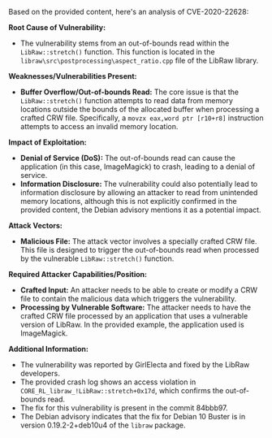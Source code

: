 Based on the provided content, here's an analysis of CVE-2020-22628:

**Root Cause of Vulnerability:**
- The vulnerability stems from an out-of-bounds read within the `LibRaw::stretch()` function. This function is located in the `libraw\src\postprocessing\aspect_ratio.cpp` file of the LibRaw library.

**Weaknesses/Vulnerabilities Present:**
- **Buffer Overflow/Out-of-bounds Read:** The core issue is that the `LibRaw::stretch()` function attempts to read data from memory locations outside the bounds of the allocated buffer when processing a crafted CRW file. Specifically, a `movzx eax,word ptr [r10+r8]` instruction attempts to access an invalid memory location.

**Impact of Exploitation:**
- **Denial of Service (DoS):** The out-of-bounds read can cause the application (in this case, ImageMagick) to crash, leading to a denial of service.
- **Information Disclosure:** The vulnerability could also potentially lead to information disclosure by allowing an attacker to read from unintended memory locations, although this is not explicitly confirmed in the provided content, the Debian advisory mentions it as a potential impact.

**Attack Vectors:**
- **Malicious File:** The attack vector involves a specially crafted CRW file. This file is designed to trigger the out-of-bounds read when processed by the vulnerable `LibRaw::stretch()` function.

**Required Attacker Capabilities/Position:**
- **Crafted Input:** An attacker needs to be able to create or modify a CRW file to contain the malicious data which triggers the vulnerability.
- **Processing by Vulnerable Software:** The attacker needs to have the crafted CRW file processed by an application that uses a vulnerable version of LibRaw. In the provided example, the application used is ImageMagick.

**Additional Information:**
- The vulnerability was reported by GirlElecta and fixed by the LibRaw developers.
- The provided crash log shows an access violation in `CORE_RL_libraw_!LibRaw::stretch+0x17d`, which confirms the out-of-bounds read.
- The fix for this vulnerability is present in the commit 84bbb97.
- The Debian advisory indicates that the fix for Debian 10 Buster is in version 0.19.2-2+deb10u4 of the `libraw` package.